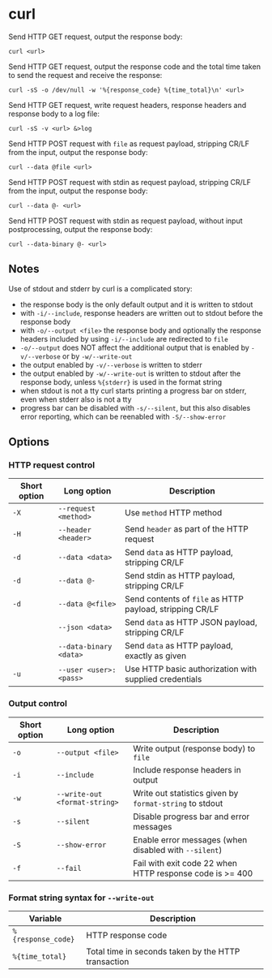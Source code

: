 # curl

Send HTTP GET request, output the response body:

    curl <url>

Send HTTP GET request, output the response code and the total time taken to send
the request and receive the response:

    curl -sS -o /dev/null -w '%{response_code} %{time_total}\n' <url>

Send HTTP GET request, write request headers, response headers and response body
to a log file:

    curl -sS -v <url> &>log

Send HTTP POST request with `file` as request payload, stripping CR/LF from the
input, output the response body:

    curl --data @file <url>

Send HTTP POST request with stdin as request payload, stripping CR/LF from the
input, output the response body:

    curl --data @- <url>

Send HTTP POST request with stdin as request payload, without input
postprocessing, output the response body:

    curl --data-binary @- <url>

## Notes

Use of stdout and stderr by curl is a complicated story:
- the response body is the only default output and it is written to stdout
- with `-i/--include`, response headers are written out to stdout before the
  response body
- with `-o/--output <file>` the response body and optionally the response
  headers included by using `-i/--include` are redirected to `file`
- `-o/--output` does NOT affect the additional output that is enabled by
  `-v/--verbose` or by `-w/--write-out`
- the output enabled by `-v/--verbose` is written to stderr
- the output enabled by `-w/--write-out` is written to stdout after the response
  body, unless `%{stderr}` is used in the format string
- when stdout is not a tty curl starts printing a progress bar on stderr, even
  when stderr also is not a tty
- progress bar can be disabled with `-s/--silent`, but this also disables error
  reporting, which can be reenabled with `-S/--show-error`

## Options

### HTTP request control

| Short option | Long option            | Description
| ------------ | ---------------------- | -----------
| `-X`         | `--request <method>`   | Use `method` HTTP method
| `-H`         | `--header <header>`    | Send `header` as part of the HTTP request
| `-d`         | `--data <data>`        | Send `data` as HTTP payload, stripping CR/LF
| `-d`         | `--data @-`            | Send stdin as HTTP payload, stripping CR/LF
| `-d`         | `--data @<file>`       | Send contents of `file` as HTTP payload, stripping CR/LF
|              | `--json <data>`        | Send `data` as HTTP JSON payload, stripping CR/LF
|              | `--data-binary <data>` | Send `data` as HTTP payload, exactly as given
| `-u`         | `--user <user>:<pass>` | Use HTTP basic authorization with supplied credentials

### Output control

| Short option  | Long option                   | Description
| ------------- | ----------------------------- | -----------
| `-o`          | `--output <file>`             | Write output (response body) to `file`
| `-i`          | `--include`                   | Include response headers in output
| `-w`          | `--write-out <format-string>` | Write out statistics given by `format-string` to stdout
| `-s`          | `--silent`                    | Disable progress bar and error messages 
| `-S`          | `--show-error`                | Enable error messages (when disabled with `--silent`)
| `-f`          | `--fail`                      | Fail with exit code 22 when HTTP response code is >= 400

### Format string syntax for `--write-out`

| Variable           | Description
| ------------------ | -------
| `%{response_code}` | HTTP response code
| `%{time_total}`    | Total time in seconds taken by the HTTP transaction
